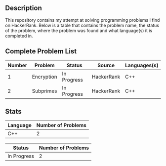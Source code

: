 ## Description
This repository contains my attempt at solving programming problems I find on HackerRank. Below is a table that contains the problem name, the status of the problem, where the problem was found and what language(s) it is completed in.

## Complete Problem List
Number | Problem | Status | Source | Languages(s)
--- | ------------ | ------------ | ------------ | ------------
1 | Encryption | In Progress | HackerRank | C++
2 | Subprimes | In Progress | HackerRank | C++

## Stats
Language | Number of Problems
--- | ---
C++ | 2

Status | Number of Problems
--- | ---
In Progress | 2
